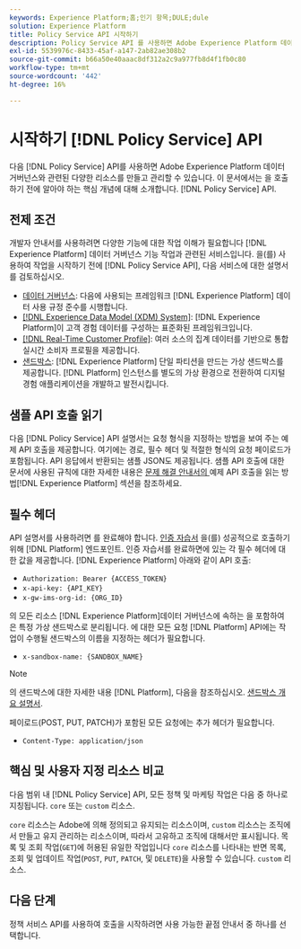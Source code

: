 ```yaml
---
keywords: Experience Platform;홈;인기 항목;DULE;dule
solution: Experience Platform
title: Policy Service API 시작하기
description: Policy Service API 를 사용하면 Adobe Experience Platform 데이터 거버넌스와 관련된 다양한 리소스를 생성하고 관리할 수 있습니다. 이 문서에서는 Policy Service API를 호출하기 전에 알아야 하는 핵심 개념에 대해 소개합니다.
exl-id: 5539976c-8433-45af-a147-2ab82ae308b2
source-git-commit: b66a50e40aaac8df312a2c9a977fb8d4f1fb0c80
workflow-type: tm+mt
source-wordcount: '442'
ht-degree: 16%

---
```


# 시작하기 [!DNL Policy Service] API

다음 [!DNL Policy Service] API를 사용하면 Adobe Experience Platform 데이터 거버넌스와 관련된 다양한 리소스를 만들고 관리할 수 있습니다. 이 문서에서는 을 호출하기 전에 알아야 하는 핵심 개념에 대해 소개합니다. [!DNL Policy Service] API.

## 전제 조건

개발자 안내서를 사용하려면 다양한 기능에 대한 작업 이해가 필요합니다 [!DNL Experience Platform] 데이터 거버넌스 기능 작업과 관련된 서비스입니다. 을(를) 사용하여 작업을 시작하기 전에 [!DNL Policy Service API], 다음 서비스에 대한 설명서를 검토하십시오.

* [데이터 거버넌스](../home.md): 다음에 사용되는 프레임워크 [!DNL Experience Platform] 데이터 사용 규정 준수를 시행합니다.
* [[!DNL Experience Data Model (XDM) System]](../../xdm/home.md): [!DNL Experience Platform]이 고객 경험 데이터를 구성하는 표준화된 프레임워크입니다.
* [[!DNL Real-Time Customer Profile]](../../profile/home.md): 여러 소스의 집계 데이터를 기반으로 통합 실시간 소비자 프로필을 제공합니다.
* [샌드박스](../../sandboxes/home.md): [!DNL Experience Platform] 단일 파티션을 만드는 가상 샌드박스를 제공합니다. [!DNL Platform] 인스턴스를 별도의 가상 환경으로 전환하여 디지털 경험 애플리케이션을 개발하고 발전시킵니다.

## 샘플 API 호출 읽기

다음 [!DNL Policy Service] API 설명서는 요청 형식을 지정하는 방법을 보여 주는 예제 API 호출을 제공합니다. 여기에는 경로, 필수 헤더 및 적절한 형식의 요청 페이로드가 포함됩니다. API 응답에서 반환되는 샘플 JSON도 제공됩니다. 샘플 API 호출에 대한 문서에 사용된 규칙에 대한 자세한 내용은 [ 문제 해결 안내서의 ](../../landing/troubleshooting.md#how-do-i-format-an-api-request)예제 API 호출을 읽는 방법[!DNL Experience Platform] 섹션을 참조하세요.

## 필수 헤더

API 설명서를 사용하려면 를 완료해야 합니다. [인증 자습서](https://www.adobe.com/go/platform-api-authentication-en) 을(를) 성공적으로 호출하기 위해 [!DNL Platform] 엔드포인트. 인증 자습서를 완료하면에 있는 각 필수 헤더에 대한 값을 제공합니다. [!DNL Experience Platform] 아래와 같이 API 호출:

* `Authorization: Bearer {ACCESS_TOKEN}`
* `x-api-key: {API_KEY}`
* `x-gw-ims-org-id: {ORG_ID}`

의 모든 리소스 [!DNL Experience Platform]데이터 거버넌스에 속하는 을 포함하여 은 특정 가상 샌드박스로 분리됩니다. 에 대한 모든 요청 [!DNL Platform] API에는 작업이 수행될 샌드박스의 이름을 지정하는 헤더가 필요합니다.

* `x-sandbox-name: {SANDBOX_NAME}`

>[!NOTE]
>
>의 샌드박스에 대한 자세한 내용 [!DNL Platform], 다음을 참조하십시오. [샌드박스 개요 설명서](../../sandboxes/home.md).

페이로드(POST, PUT, PATCH)가 포함된 모든 요청에는 추가 헤더가 필요합니다.

* `Content-Type: application/json`

## 핵심 및 사용자 지정 리소스 비교

다음 범위 내 [!DNL Policy Service] API, 모든 정책 및 마케팅 작업은 다음 중 하나로 지칭됩니다. `core` 또는 `custom` 리소스.

`core` 리소스는 Adobe에 의해 정의되고 유지되는 리소스이며, `custom` 리소스는 조직에서 만들고 유지 관리하는 리소스이며, 따라서 고유하고 조직에 대해서만 표시됩니다. 목록 및 조회 작업(`GET`)에 허용된 유일한 작업입니다 `core` 리소스를 나타내는 반면 목록, 조회 및 업데이트 작업(`POST`, `PUT`, `PATCH`, 및 `DELETE`)을 사용할 수 있습니다. `custom` 리소스.

## 다음 단계

정책 서비스 API를 사용하여 호출을 시작하려면 사용 가능한 끝점 안내서 중 하나를 선택합니다.
